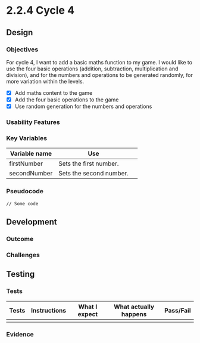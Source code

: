 # 2.2.4 Cycle 4

## Design

### Objectives

For cycle 4, I want to add a basic maths function to my game. I would like to use the four basic operations (addition, subtraction, multiplication and division), and for the numbers and operations to be generated randomly, for more variation within the levels.

* [x] Add maths content to the game
* [x] Add the four basic operations to the game
* [x] Use random generation for the numbers and operations

### Usability Features

### Key Variables

<table><thead><tr><th>Variable name</th><th>Use</th><th data-hidden></th></tr></thead><tbody><tr><td>firstNumber</td><td>Sets the first number.</td><td></td></tr><tr><td>secondNumber</td><td>Sets the second number.</td><td></td></tr></tbody></table>

### Pseudocode

```
// Some code
```

## Development

### Outcome

### Challenges

## Testing

### Tests

| Tests | Instructions | What I expect | What actually happens | Pass/Fail |
| ----- | ------------ | ------------- | --------------------- | --------- |
|       |              |               |                       |           |

### Evidence
